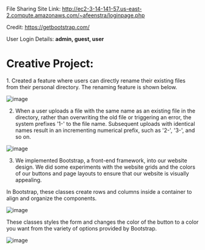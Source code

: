 File Sharing Site Link: http://ec2-3-14-141-57.us-east-2.compute.amazonaws.com/~afeenstra/loginpage.php

Credit: https://getbootstrap.com/

User Login Details: <b> admin, guest, user </b>

<h1>Creative Project:</h1>
1. Created a feature where users can directly rename their existing files from their personal directory. The renaming feature is shown below.
   
   ![image](https://github.com/cse330-spring-2024/module2-group-508428-509768/assets/112195598/3730d8ee-e817-4235-91bb-74a88cb46d8e)

2. When a user uploads a file with the same name as an existing file in the directory, rather than overwriting the old file or triggering an error, the system prefixes '1-' to the file name. Subsequent uploads with identical names result in an incrementing numerical prefix, such as '2-', '3-', and so on.

![image](https://github.com/cse330-spring-2024/module2-group-508428-509768/assets/112195598/d6a70964-5dd2-46ca-94ee-c5ead28d3c6b)
  
3. We implemented Bootstrap, a front-end framework, into our website design. We did some experiments with the website grids and the colors of our buttons and page layouts to ensure that our website is visually appealing.

In Bootstrap, these classes create rows and columns inside a container to align and organize the components. 

![image](https://github.com/cse330-spring-2024/module2-group-508428-509768/assets/112195598/a429ee76-39b0-4933-af47-4697809186bd)

These classes styles the form and changes the color of the button to a color you want from the variety of options provided by Bootstrap. 

![image](https://github.com/cse330-spring-2024/module2-group-508428-509768/assets/112195598/567bdfb5-f815-4d64-8c1c-dd14d54a2426)





   
